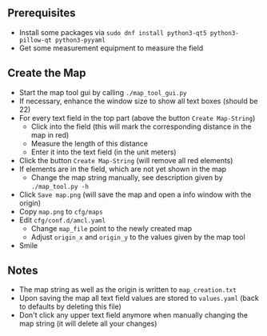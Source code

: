 ## Prerequisites

* Install some packages via `sudo dnf install python3-qt5 python3-pillow-qt python3-pyyaml`
* Get some measurement equipment to measure the field

## Create the Map

* Start the map tool gui by calling `./map_tool_gui.py`
* If necessary, enhance the window size to show all text boxes (should be 22)
* For every text field in the top part (above the button `Create Map-String`)
    * Click into the field (this will mark the corresponding distance in the map in red)
    * Measure the length of this distance
    * Enter it into the text field (in the unit meters)
* Click the button `Create Map-String` (will remove all red elements)
* If elements are in the field, which are not yet shown in the map
    * Change the map string manually, see description given by `./map_tool.py -h`
* Click `Save map.png` (will save the map and open a info window with the origin)
* Copy `map.png` to `cfg/maps`
* Edit `cfg/conf.d/amcl.yaml`
    * Change `map_file` point to the newly created map
    * Adjust `origin_x` and `origin_y` to the values given by the map tool
* Smile

## Notes

* The map string as well as the origin is written to `map_creation.txt`
* Upon saving the map all text field values are stored to `values.yaml` (back to defaults by deleting this file)
* Don't click any upper text field anymore when manually changing the map string (it will delete all your changes)
